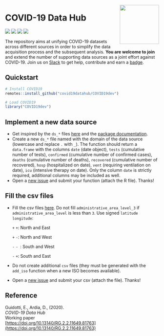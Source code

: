 <a href="https://covid19datahub.io"><img src="https://storage.covid19datahub.io/logo.svg" align="right" height="128"/></a>

# COVID-19 Data Hub

![](https://www.r-pkg.org/badges/version/COVID19) ![](https://www.r-pkg.org/badges/last-release/COVID19) ![](https://cranlogs.r-pkg.org/badges/grand-total/COVID19) [![](https://img.shields.io/badge/doi-10.13140/RG.2.2.11649.81763-orange.svg)](https://doi.org/10.13140/RG.2.2.11649.81763)

The repository aims at unifying COVID-19 datasets across different sources in order to simplify the data acquisition process and the subsequent analysis. __You are welcome to join__ and extend the number of supporting data sources as a joint effort against COVID-19. Join us on [Slack](https://join.slack.com/t/covid19datahub/shared_invite/zt-dld2grt2-vmso7HkI8yFabW5R_mAZJw) to get help, contribute and earn a [badge](https://eu.badgr.com/public/badges/MC89IAjTTLGs3geP3xHjRw). 

## Quickstart

```R
# Install COVID19
remotes::install_github("covid19datahub/COVID19dev")

# Load COVID19
library("COVID19dev")
```
## Implement a new data source

- Get inspired by the `ds_*` files [here](<https://github.com/covid19datahub/COVID19dev/tree/master/R>) and the [package documentation](https://storage.covid19datahub.io/doc/COVID19.pdf).
- Create a new `ds_*` file named with the domain of the data source (lowercase and replace `.` with `_`). The function should return a `data.frame` with the columns `date` (date object), `tests` (cumulative number of tests), `confirmed` (cumulative number of confirmed cases), `deaths` (cumulative number of deaths), `recovered` (cumulative number of recovered), `hosp` (hospitalized on date), `vent` (requiring ventilation on date), `icu` (intensive therapy on date). Only the column `date` is strictly required, additional columns may be included as well.
- Open a [new issue](<https://github.com/covid19datahub/COVID19dev/issues>) and submit your function (attach the R file). Thanks!

## Fill the csv files

- Fill the csv files [here](https://github.com/covid19datahub/COVID19dev/tree/master/inst/extdata/db). Do not fill `administrative_area_level_3` if `administrative_area_level` is less than `3`. Use signed `latitude` `longitude`:

  `+` `+`: North and East

  `+` `-`: North and West

  `-` `- `: South and West

  `-` `+`: South and East

- Do not create additional `csv` files (they must be generated with the `add_iso` function when a new ISO becomes available).

- Open a [new issue](<https://github.com/covid19datahub/COVID19dev/issues>) and submit your csv (attach the file). Thanks!

## Reference

Guidotti, E., Ardia, D., (2020).      
_COVID-19 Data Hub_       
Working paper   
[https://doi.org/10.13140/RG.2.2.11649.81763](https://doi.org/10.13140/RG.2.2.11649.81763)  
